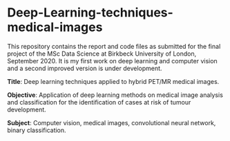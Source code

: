 # Deep-Learning-techniques-medical-images

This repository contains the report and code files as submitted for the final project of the MSc Data Science at Birkbeck University of London, September 2020.
It is my first work on deep learning and computer vision and a second improved version is under development.

<p>
<b>Title</b>: 
  Deep learning techniques applied to hybrid PET/MR medical images.
  
<b>Objective</b>:
  Application of deep learning methods on medical image analysis and classification for the identification of cases at risk of tumour development.
  
<b>Subject</b>: 
  Computer vision, medical images, convolutional neural network, binary classification.
</p>
